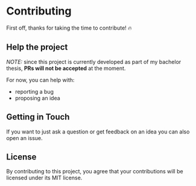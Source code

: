 # Contributing

First off, thanks for taking the time to contribute! 🔥

## Help the project

_NOTE:_ since this project is currently developed as part of my bachelor thesis, **PRs will not be accepted** at the moment.

For now, you can help with:

* reporting a bug
* proposing an idea

## Getting in Touch

If you want to just ask a question or get feedback on an idea you can also open an issue.

## License

By contributing to this project, you agree that your contributions will be licensed under its MIT license.
